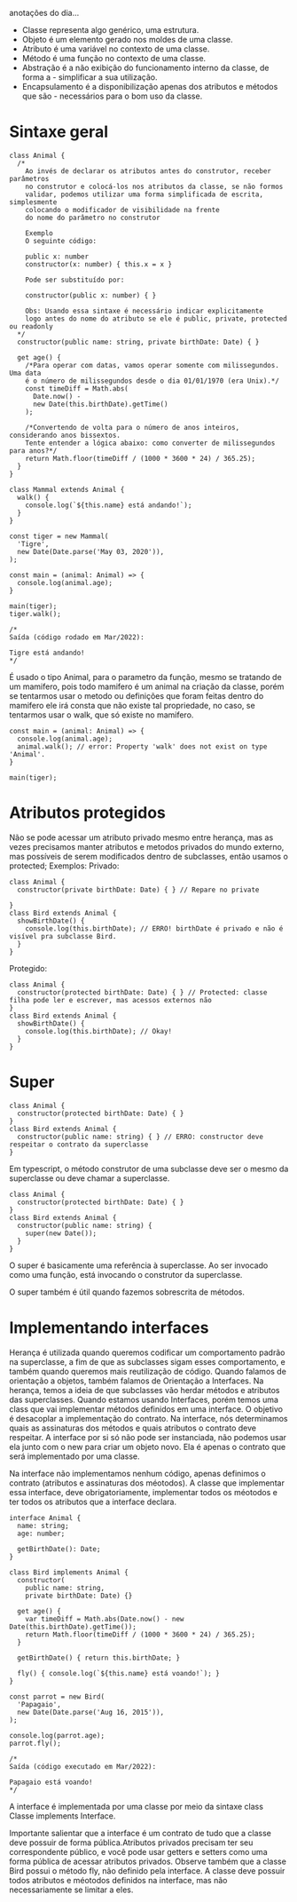anotações do dia...

- Classe representa algo genérico, uma estrutura.
- Objeto é um elemento gerado nos moldes de uma classe.
- Atributo é uma variável no contexto de uma classe.
- Método é uma função no contexto de uma classe.
- Abstração é a não exibição do funcionamento interno da classe, de forma a - simplificar a sua utilização.
- Encapsulamento é a disponibilização apenas dos atributos e métodos que são - necessários para o bom uso da classe.

# Sintaxe geral
```
class Animal {
  /*
    Ao invés de declarar os atributos antes do construtor, receber parâmetros
    no construtor e colocá-los nos atributos da classe, se não formos
    validar, podemos utilizar uma forma simplificada de escrita, simplesmente
    colocando o modificador de visibilidade na frente
    do nome do parâmetro no construtor

    Exemplo
    O seguinte código:

    public x: number
    constructor(x: number) { this.x = x }

    Pode ser substituído por:

    constructor(public x: number) { }
    
    Obs: Usando essa sintaxe é necessário indicar explicitamente 
    logo antes do nome do atributo se ele é public, private, protected ou readonly
  */
  constructor(public name: string, private birthDate: Date) { }

  get age() {
    /*Para operar com datas, vamos operar somente com milissegundos. Uma data
    é o número de milissegundos desde o dia 01/01/1970 (era Unix).*/
    const timeDiff = Math.abs(
      Date.now() -
      new Date(this.birthDate).getTime()
    );

    /*Convertendo de volta para o número de anos inteiros, considerando anos bissextos.
    Tente entender a lógica abaixo: como converter de milissegundos para anos?*/
    return Math.floor(timeDiff / (1000 * 3600 * 24) / 365.25);
  }
}

class Mammal extends Animal {
  walk() {
    console.log(`${this.name} está andando!`);
  }
}

const tiger = new Mammal(
  'Tigre',
  new Date(Date.parse('May 03, 2020')),
);

const main = (animal: Animal) => {
  console.log(animal.age);
}

main(tiger);
tiger.walk();

/*
Saída (código rodado em Mar/2022):

Tigre está andando!
*/
```

É usado o tipo Animal, para o parametro da função, mesmo se tratando de um mamifero, pois todo mamifero é um animal na criação da classe, porém se tentarmos usar o metodo ou definições que foram feitas dentro do mamifero ele irá consta que não existe tal propriedade, no caso, se tentarmos usar o walk, que só existe no mamifero.
```
const main = (animal: Animal) => {
  console.log(animal.age);
  animal.walk(); // error: Property 'walk' does not exist on type 'Animal'.
}

main(tiger);
```

# Atributos protegidos

Não se pode acessar um atributo privado mesmo entre herança, mas as vezes precisamos manter atributos e metodos privados do mundo externo, mas possíveis de serem modificados dentro de subclasses, então usamos o protected;
Exemplos:
Privado:
```
class Animal {
  constructor(private birthDate: Date) { } // Repare no private

}
class Bird extends Animal {
  showBirthDate() {
    console.log(this.birthDate); // ERRO! birthDate é privado e não é visível pra subclasse Bird.
  }
}
```
Protegido:
```
class Animal {
  constructor(protected birthDate: Date) { } // Protected: classe filha pode ler e escrever, mas acessos externos não
}
class Bird extends Animal {
  showBirthDate() {
    console.log(this.birthDate); // Okay!
  }
}
```

# Super
```
class Animal {
  constructor(protected birthDate: Date) { }
}
class Bird extends Animal {
  constructor(public name: string) { } // ERRO: constructor deve respeitar o contrato da superclasse
}
```

Em typescript, o método construtor de uma subclasse deve ser o mesmo da superclasse ou deve chamar a superclasse.
```
class Animal {
  constructor(protected birthDate: Date) { }
}
class Bird extends Animal {
  constructor(public name: string) {
    super(new Date());
  }
}
```

O super é basicamente uma referência à superclasse. Ao ser invocado como uma função, está invocando o construtor da superclasse.

O super também é útil quando fazemos sobrescrita de métodos.

# Implementando interfaces

Herança é utilizada quando queremos codificar um comportamento padrão na superclasse, a fim de que as subclasses sigam esses comportamento, e também quando queremos mais reutilização de código.
Quando falamos de orientação a objetos, também falamos de Orientação a Interfaces. Na herança, temos a ideia de que subclasses vão herdar métodos e atributos das superclasses. Quando estamos usando Interfaces, porém temos uma class que vai implementar métodos definidos em uma interface. O objetivo é desacoplar a implementação do contrato.
Na interface, nós determinamos quais as assinaturas dos métodos e quais atributos o contrato deve respeitar. A interface por si só não pode ser instanciada, não podemos usar ela junto com o new para criar um objeto novo. Ela é apenas o contrato que será implementado por uma classe.

Na interface não implementamos nenhum código, apenas definimos o contrato (atributos e assinaturas dos méotodos). A classe que implementar essa interface, deve obrigatoriamente, implementar todos os méotodos e ter todos os atributos que a interface declara.
```
interface Animal {
  name: string;
  age: number;

  getBirthDate(): Date;
}

class Bird implements Animal {
  constructor(
    public name: string,
    private birthDate: Date) {}

  get age() {
    var timeDiff = Math.abs(Date.now() - new Date(this.birthDate).getTime());
    return Math.floor(timeDiff / (1000 * 3600 * 24) / 365.25);
  }

  getBirthDate() { return this.birthDate; }

  fly() { console.log(`${this.name} está voando!`); }
}

const parrot = new Bird(
  'Papagaio',
  new Date(Date.parse('Aug 16, 2015')),
);

console.log(parrot.age);
parrot.fly();

/*
Saída (código executado em Mar/2022):

Papagaio está voando!
*/
```

A interface é implementada por uma classe por meio da sintaxe class Classe implements Interface.

Importante salientar que a interface é um contrato de tudo que a classe deve possuir de forma pública.Atributos privados precisam ter seu correspondente público, e você pode usar getters e setters como uma forma pública de acessar atributos privados.
Observe também que a classe Bird possui o método fly, não definido pela interface. A classe deve possuir todos atributos e méotodos definidos na interface, mas não necessariamente se limitar a eles.


